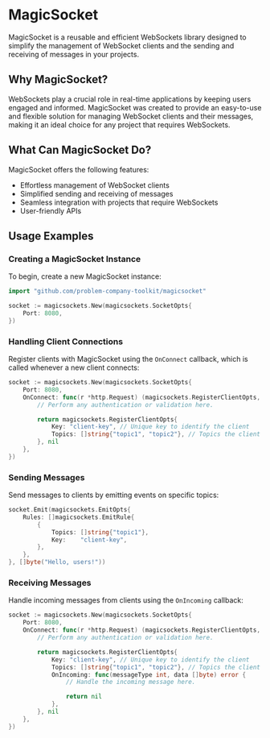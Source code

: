 # MagicSocket

MagicSocket is a reusable and efficient WebSockets library designed to simplify the management of WebSocket clients and the sending and receiving of messages in your projects.

## Why MagicSocket?

WebSockets play a crucial role in real-time applications by keeping users engaged and informed. MagicSocket was created to provide an easy-to-use and flexible solution for managing WebSocket clients and their messages, making it an ideal choice for any project that requires WebSockets.

## What Can MagicSocket Do?

MagicSocket offers the following features:

- Effortless management of WebSocket clients
- Simplified sending and receiving of messages
- Seamless integration with projects that require WebSockets
- User-friendly APIs

## Usage Examples

### Creating a MagicSocket Instance

To begin, create a new MagicSocket instance:

```go
import "github.com/problem-company-toolkit/magicsocket"

socket := magicsockets.New(magicsockets.SocketOpts{
    Port: 8080,
})
```

### Handling Client Connections

Register clients with MagicSocket using the `OnConnect` callback, which is called whenever a new client connects:

```go
socket := magicsockets.New(magicsockets.SocketOpts{
    Port: 8080,
    OnConnect: func(r *http.Request) (magicsockets.RegisterClientOpts, error) {
        // Perform any authentication or validation here.

        return magicsockets.RegisterClientOpts{
            Key: "client-key", // Unique key to identify the client
            Topics: []string{"topic1", "topic2"}, // Topics the client is interested in
        }, nil
    },
})
```

### Sending Messages

Send messages to clients by emitting events on specific topics:

```go
socket.Emit(magicsockets.EmitOpts{
    Rules: []magicsockets.EmitRule{
        {
            Topics: []string{"topic1"},
            Key:    "client-key",
        },
    },
}, []byte("Hello, users!"))
```

### Receiving Messages

Handle incoming messages from clients using the `OnIncoming` callback:

```go
socket := magicsockets.New(magicsockets.SocketOpts{
    Port: 8080,
    OnConnect: func(r *http.Request) (magicsockets.RegisterClientOpts, error) {
        // Perform any authentication or validation here.

        return magicsockets.RegisterClientOpts{
            Key: "client-key", // Unique key to identify the client
            Topics: []string{"topic1", "topic2"}, // Topics the client is interested in
            OnIncoming: func(messageType int, data []byte) error {
                // Handle the incoming message here.

                return nil
            },
        }, nil
    },
})
```